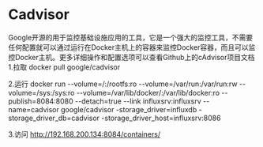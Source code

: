 # Cadvisor

​	Google开源的用于监控基础设施应用的工具，它是一个强大的监控工具，不需要任
​	何配置就可以通过运行在Docker主机上的容器来监控Docker容器，而且可以监控Docker
​	主机。更多详细操作和配置选项可以查看Github上的cAdvisor项目文档
1.拉取
docker pull google/cadvisor

2.运行
docker run --volume=/:/rootfs:ro --volume=/var/run:/var/run:rw --volume=/sys:/sys:ro --volume=/var/lib/docker/:/var/lib/docker:ro --publish=8084:8080 --detach=true --link influxsrv:influxsrv --name=cadvisor google/cadvisor -storage_driver=influxdb -storage_driver_db=cadvisor -storage_driver_host=influxsrv:8086

3.访问
http://192.168.200.134:8084/containers/
